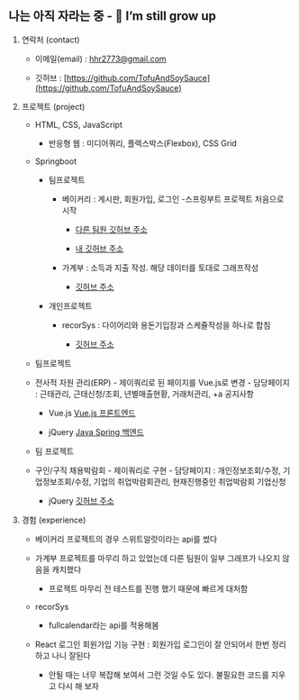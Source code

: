 
## 나는 아직 자라는 중 - 🌱 I’m still grow up

1. 연락처 (contact)

	* 이메일(email) : <hhr2773@gmail.com>

	* 깃허브 : [https://github.com/TofuAndSoySauce](https://github.com/TofuAndSoySauce)

2. 프로젝트  (project)

	* HTML, CSS, JavaScript

		* 반응형 웹 : 미디어쿼리, 플렉스박스(Flexbox), CSS Grid

	* Springboot

		* 팀프로젝트

			* 베이커리 : 게시판, 회원가입, 로그인 -스프링부트 프로젝트 처음으로 시작
			
				* [다른 팀원 깃허브 주소](https://github.com/hsy010517/Jakery)
				
				* [내 깃허브 주소](https://github.com/TofuAndSoySauce/hhr_Jakery)

			* 가계부 : 소득과 지출 작성. 해당 데이터를 토대로 그래프작성 

				* [깃허브 주소](https://github.com/TofuAndSoySauce/hhr_payStyle)

		* 개인프로젝트

			* recorSys : 다이어리와 용돈기입장과 스케쥴작성을 하나로 합침
			
				* [깃허브 주소](https://github.com/TofuAndSoySauce/recorSys)

	

	* 팀프로젝트

 	- 전사적 자원 관리(ERP) - 제이쿼리로 된 페이지를 Vue.js로 변경 - 담당페이지 : 근태관리, 근태신청/조회, 년별매출현황, 거래처관리, +a 공지사항 

		* Vue.js	[Vue.js 프론트엔드](https://github.com/TofuAndSoySauce/erpapyrightvue) 


		* jQuery	[Java Spring 백엔드](https://github.com/TofuAndSoySauce/erpapyright)

	
	* 팀 프로젝트
 
  	- 구인/구직 채용박람회 - 제이쿼리로 구현 - 담당페이지 : 개인정보조회/수정, 기업정보조회/수정,  기업의 취업박람회관리, 현재진행중인 취업박람회 기업신청

   		* jQuery	[깃허브 주소](https://github.com/TofuAndSoySauce/recruit-and-job-fair)
    			

2. 경험 (experience)

	* 베이커리 프로젝트의 경우 스위트알럿이라는 api를 썼다
	

	* 가계부 프로젝트를 마무리 하고 있었는데 다른 팀원이 일부 그래프가 나오지 않음을 캐치했다

		* 프로젝트 마무리 전 테스트를 진행 했기 때문에 빠르게 대처함

	* recorSys 
		
		* fullcalendar라는 api를 적용해봄
		

	* React 로그인 회원가입 기능 구현 : 회원가입 로그인이 잘 안되어서 한번 정리하고 나니 잘된다

		* 안될 때는 너무 복잡해 보여서 그런 것일 수도 있다. 불필요한 코드를 지우고 다시 해 보자
	
	
		
<!--

4. 교육 (education)

	* 2022.09 ~ 2023.03 수원그린컴퓨터아카데미 (산대특) 프로젝트기반 풀스택 

		(프론트엔드,백엔드,리액트,자바,스프링) 개발자 육성과정

5. 작성일 (write date) : 2023-03-15 - 마크다운언어 처음사용

---------------------------------------------------------------
<!-- 수정일 2023-09-19 -->
<!-- 수정일 2023-09-20 -->
<!--
**TofuAndSoySauce/TofuAndSoySauce** is a ✨ _special_ ✨ repository because its `README.md` (this file) appears on your GitHub profile.

Here are some ideas to get you started:

- 🔭 I’m currently working on ...
- 🌱 I’m currently learning ...
- 👯 I’m looking to collaborate on ...
- 🤔 I’m looking for help with ...
- 💬 Ask me about ...
- 📫 How to reach me: ...
- 😄 Pronouns: ...
- ⚡ Fun fact: ...
-->
